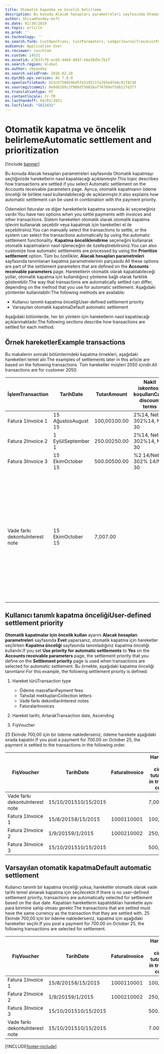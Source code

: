 ```yaml
---
title: Otomatik kapatma ve öncelik belirleme
description: Bu konuda Alacak hesapları parametreleri sayfasında Otomatik kapatmayı seçtiğinizde hareketlerin nasıl kapatılacağı açıklanmıştır. Ayrıca, otomatik kapatmanın ödeme önceliği ile birlikte nasıl kullanılabileceği de açıklanmıştır.
author: ShivamPandey-msft
ms.date: 01/30/2019
ms.topic: article
ms.prod: ''
ms.technology: ''
ms.search.form: CustOpenTrans, CustParameters, LedgerJournalTransCustPaym
audience: Application User
ms.reviewer: roschlom
ms.custom: 14531
ms.assetid: e7837cf6-ec69-44b4-8d47-eba38d5c7b1f
ms.search.region: Global
ms.author: shpandey
ms.search.validFrom: 2016-02-28
ms.dyn365.ops.version: AX 7.0.0
ms.openlocfilehash: b23c6750859bd5fe519511fa765e07e8c91f8236
ms.sourcegitcommit: 0e8db169c3f90bd750826af76709ef5d621fd377
ms.translationtype: HT
ms.contentlocale: tr-TR
ms.lasthandoff: 04/01/2021
ms.locfileid: "5822431"
---
```

# <a name="automatic-settlement-and-prioritization"></a><span data-ttu-id="bec87-104">Otomatik kapatma ve öncelik belirleme</span><span class="sxs-lookup"><span data-stu-id="bec87-104">Automatic settlement and prioritization</span></span>

[!include [banner](../includes/banner.md)]

<span data-ttu-id="bec87-105">Bu konuda Alacak hesapları parametreleri sayfasında Otomatik kapatmayı seçtiğinizde hareketlerin nasıl kapatılacağı açıklanmıştır.</span><span class="sxs-lookup"><span data-stu-id="bec87-105">This topic describes how transactions are settled if you select Automatic settlement on the Accounts receivable parameters page.</span></span> <span data-ttu-id="bec87-106">Ayrıca, otomatik kapatmanın ödeme önceliği ile birlikte nasıl kullanılabileceği de açıklanmıştır.</span><span class="sxs-lookup"><span data-stu-id="bec87-106">It also explains how automatic settlement can be used in combination with the payment priority.</span></span>

<span data-ttu-id="bec87-107">Ödemeleri faturalar ve diğer hareketlerle kapatma sırasında iki seçeneğiniz vardır.</span><span class="sxs-lookup"><span data-stu-id="bec87-107">You have two options when you settle payments with invoices and other transactions.</span></span> <span data-ttu-id="bec87-108">Sistem hareketleri otomatik olarak otomatik kapatma işlevini kullanarak seçebilir veya kapatmak için hareketleri el ile seçebilirsiniz.</span><span class="sxs-lookup"><span data-stu-id="bec87-108">You can manually select the transactions to settle, or the system can select the transactions automatically by using the automatic settlement functionality.</span></span> <span data-ttu-id="bec87-109">**Kapatma önceliklendirme** seçeneğini kullanarak otomatik kapatmaların nasıl işleneceğini de özelleştirebilirsiniz.</span><span class="sxs-lookup"><span data-stu-id="bec87-109">You can also customize how automatic settlements are processed by using the **Prioritize settlement** option.</span></span> <span data-ttu-id="bec87-110">Tüm bu özellikler, **Alacak hesapları parametreleri** sayfasında tanımlanan kapatma parametrelerinin parçasıdır.</span><span class="sxs-lookup"><span data-stu-id="bec87-110">All these options are part of the settlement parameters that are defined on the **Accounts receivable parameters** page.</span></span> <span data-ttu-id="bec87-111">Hareketlerin otomatik olarak kapatılabileceği yollar, otomatik kapatma için kullandığınız yönteme bağlı olarak farklılık gösterebilir.</span><span class="sxs-lookup"><span data-stu-id="bec87-111">The way that transactions are automatically settled can differ, depending on the method that you use for automatic settlement.</span></span> <span data-ttu-id="bec87-112">Aşağıdaki yöntemler kullanılabilir:</span><span class="sxs-lookup"><span data-stu-id="bec87-112">The following methods are available:</span></span>

-   <span data-ttu-id="bec87-113">Kullanıcı tanımlı kapatma önceliği</span><span class="sxs-lookup"><span data-stu-id="bec87-113">User-defined settlement priority</span></span>
-   <span data-ttu-id="bec87-114">Varsayılan otomatik kapatma</span><span class="sxs-lookup"><span data-stu-id="bec87-114">Default automatic settlement</span></span>

<span data-ttu-id="bec87-115">Aşağıdaki bölümlerde, her bir yöntem için hareketlerin nasıl kapatılacağı açıklanmaktadır.</span><span class="sxs-lookup"><span data-stu-id="bec87-115">The following sections describe how transactions are settled for each method.</span></span>

## <a name="example-transactions"></a><span data-ttu-id="bec87-116">Örnek hareketler</span><span class="sxs-lookup"><span data-stu-id="bec87-116">Example transactions</span></span>
<span data-ttu-id="bec87-117">Bu makalenin sonraki bölümlerindeki kapatma örnekleri, aşağıdaki hareketleri temel alır.</span><span class="sxs-lookup"><span data-stu-id="bec87-117">The examples of settlements later in this article are based on the following transactions.</span></span> <span data-ttu-id="bec87-118">Tüm hareketler müşteri 2050 içindir.</span><span class="sxs-lookup"><span data-stu-id="bec87-118">All transactions are for customer 2050.</span></span>

| <span data-ttu-id="bec87-119">İşlem</span><span class="sxs-lookup"><span data-stu-id="bec87-119">Transaction</span></span>   | <span data-ttu-id="bec87-120">Tarih</span><span class="sxs-lookup"><span data-stu-id="bec87-120">Date</span></span>        | <span data-ttu-id="bec87-121">Tutar</span><span class="sxs-lookup"><span data-stu-id="bec87-121">Amount</span></span> | <span data-ttu-id="bec87-122">Nakit iskontosu koşulları</span><span class="sxs-lookup"><span data-stu-id="bec87-122">Cash discount terms</span></span> | <span data-ttu-id="bec87-123">Nakit iskonto tarihi</span><span class="sxs-lookup"><span data-stu-id="bec87-123">Cash discount date</span></span> | <span data-ttu-id="bec87-124">Yorumlar</span><span class="sxs-lookup"><span data-stu-id="bec87-124">Comments</span></span>                                                                                                                                                                                      |
|---------------|-------------|--------|---------------------|--------------------|-----------------------------------------------------------------------------------------------------------------------------------------------------------------------------------------------|
| <span data-ttu-id="bec87-125">Fatura 1</span><span class="sxs-lookup"><span data-stu-id="bec87-125">Invoice 1</span></span>     | <span data-ttu-id="bec87-126">15 Ağustos</span><span class="sxs-lookup"><span data-stu-id="bec87-126">August 15</span></span>   | <span data-ttu-id="bec87-127">100,00</span><span class="sxs-lookup"><span data-stu-id="bec87-127">100.00</span></span> | <span data-ttu-id="bec87-128">2%14, Net 30</span><span class="sxs-lookup"><span data-stu-id="bec87-128">2%14, Net 30</span></span>        | <span data-ttu-id="bec87-129">29 Ağustos</span><span class="sxs-lookup"><span data-stu-id="bec87-129">August 29</span></span>          |                                                                                                                                                                                               |
| <span data-ttu-id="bec87-130">Fatura 2</span><span class="sxs-lookup"><span data-stu-id="bec87-130">Invoice 2</span></span>     | <span data-ttu-id="bec87-131">1 Eylül</span><span class="sxs-lookup"><span data-stu-id="bec87-131">September 1</span></span> | <span data-ttu-id="bec87-132">250.00</span><span class="sxs-lookup"><span data-stu-id="bec87-132">250.00</span></span> | <span data-ttu-id="bec87-133">2%14, Net 30</span><span class="sxs-lookup"><span data-stu-id="bec87-133">2%14, Net 30</span></span>        | <span data-ttu-id="bec87-134">15 Eylül</span><span class="sxs-lookup"><span data-stu-id="bec87-134">September 15</span></span>       |                                                                                                                                                                                               |
| <span data-ttu-id="bec87-135">Fatura 3</span><span class="sxs-lookup"><span data-stu-id="bec87-135">Invoice 3</span></span>     | <span data-ttu-id="bec87-136">15 Ekim</span><span class="sxs-lookup"><span data-stu-id="bec87-136">October 15</span></span>  | <span data-ttu-id="bec87-137">500.00</span><span class="sxs-lookup"><span data-stu-id="bec87-137">500.00</span></span> | <span data-ttu-id="bec87-138">%2 14/Net 30</span><span class="sxs-lookup"><span data-stu-id="bec87-138">2% 14/Net 30</span></span>        | <span data-ttu-id="bec87-139">29 Ekim</span><span class="sxs-lookup"><span data-stu-id="bec87-139">October 29</span></span>         |                                                                                                                                                                                               |
| <span data-ttu-id="bec87-140">Vade farkı dekontu</span><span class="sxs-lookup"><span data-stu-id="bec87-140">Interest note</span></span> | <span data-ttu-id="bec87-141">15 Ekim</span><span class="sxs-lookup"><span data-stu-id="bec87-141">October 15</span></span>  | <span data-ttu-id="bec87-142">7,00</span><span class="sxs-lookup"><span data-stu-id="bec87-142">7.00</span></span>   |                     |                    | <span data-ttu-id="bec87-143">Bu vade farkı dekontu fatura 1 ve fatura 2 içindir.</span><span class="sxs-lookup"><span data-stu-id="bec87-143">This interest note is for invoice 1 and invoice 2.</span></span> <span data-ttu-id="bec87-144">Tutar, süresi 30 gün veya daha fazla geçen tutarlar üzerinde yüzde 2 faiz olarak hesaplanır.</span><span class="sxs-lookup"><span data-stu-id="bec87-144">The amount is calculated as 2-percent interest on amounts that are 30 or more days past due.</span></span> <span data-ttu-id="bec87-145">Örneğin, 0,02 × (100,00 + 250,00) = 7,00.</span><span class="sxs-lookup"><span data-stu-id="bec87-145">For example, 0.02 × (100.00 + 250.00) = 7.00.</span></span> |

## <a name="user-defined-settlement-priority"></a><span data-ttu-id="bec87-146">Kullanıcı tanımlı kapatma önceliği</span><span class="sxs-lookup"><span data-stu-id="bec87-146">User-defined settlement priority</span></span>
<span data-ttu-id="bec87-147">**Otomatik kapatmalar için öncelik kullan** ayarını **Alacak hesapları parametreleri** sayfasında **Evet** yaparsanız, otomatik kapatma için hareketler seçilirken **Kapatma önceliği** sayfasında tanımladığınız kapatma önceliği kullanılır.</span><span class="sxs-lookup"><span data-stu-id="bec87-147">If you set **Use priority for automatic settlements** to **Yes** on the **Accounts receivable parameters** page, the settlement priority that you define on the **Settlement priority** page is used when transactions are selected for automatic settlement.</span></span> <span data-ttu-id="bec87-148">Bu örnekte, aşağıdaki kapatma önceliği tanımlanır:</span><span class="sxs-lookup"><span data-stu-id="bec87-148">For this example, the following settlement priority is defined:</span></span>

1.  <span data-ttu-id="bec87-149">Hareket türü</span><span class="sxs-lookup"><span data-stu-id="bec87-149">Transaction type</span></span>
    -   <span data-ttu-id="bec87-150">Ödeme masrafları</span><span class="sxs-lookup"><span data-stu-id="bec87-150">Payment fees</span></span>
    -   <span data-ttu-id="bec87-151">Tahsilat mektupları</span><span class="sxs-lookup"><span data-stu-id="bec87-151">Collection letters</span></span>
    -   <span data-ttu-id="bec87-152">Vade farkı dekontları</span><span class="sxs-lookup"><span data-stu-id="bec87-152">Interest notes</span></span>
    -   <span data-ttu-id="bec87-153">Faturalar</span><span class="sxs-lookup"><span data-stu-id="bec87-153">Invoices</span></span>

2.  <span data-ttu-id="bec87-154">Hareket tarihi, Artarak</span><span class="sxs-lookup"><span data-stu-id="bec87-154">Transaction date, Ascending</span></span>
3.  <span data-ttu-id="bec87-155">Fiş</span><span class="sxs-lookup"><span data-stu-id="bec87-155">Voucher</span></span>

<span data-ttu-id="bec87-156">25 Ekimde 700,00 için bir ödeme naklederseniz, ödeme harekete aşağıdaki sırada kapatılır.</span><span class="sxs-lookup"><span data-stu-id="bec87-156">If you post a payment for 700.00 on October 25, the payment is settled to the transactions in the following order.</span></span>

| <span data-ttu-id="bec87-157">Fiş</span><span class="sxs-lookup"><span data-stu-id="bec87-157">Voucher</span></span>       | <span data-ttu-id="bec87-158">Tarih</span><span class="sxs-lookup"><span data-stu-id="bec87-158">Date</span></span>       | <span data-ttu-id="bec87-159">Fatura</span><span class="sxs-lookup"><span data-stu-id="bec87-159">Invoice</span></span> | <span data-ttu-id="bec87-160">Hareket para birimi cinsinden tutar</span><span class="sxs-lookup"><span data-stu-id="bec87-160">Amount in transaction currency</span></span> | <span data-ttu-id="bec87-161">Kapatılacak tutar</span><span class="sxs-lookup"><span data-stu-id="bec87-161">Amount to settle</span></span> | <span data-ttu-id="bec87-162">Kalan</span><span class="sxs-lookup"><span data-stu-id="bec87-162">Balance</span></span> | <span data-ttu-id="bec87-163">Para Birimi</span><span class="sxs-lookup"><span data-stu-id="bec87-163">Currency</span></span> |
|---------------|------------|---------|--------------------------------|------------------|---------|----------|
| <span data-ttu-id="bec87-164">Vade farkı dekontu</span><span class="sxs-lookup"><span data-stu-id="bec87-164">Interest note</span></span> | <span data-ttu-id="bec87-165">15/10/2015</span><span class="sxs-lookup"><span data-stu-id="bec87-165">10/15/2015</span></span> |         | <span data-ttu-id="bec87-166">7,00</span><span class="sxs-lookup"><span data-stu-id="bec87-166">7.00</span></span>                           | <span data-ttu-id="bec87-167">7,00</span><span class="sxs-lookup"><span data-stu-id="bec87-167">7.00</span></span>             | <span data-ttu-id="bec87-168">0,00</span><span class="sxs-lookup"><span data-stu-id="bec87-168">0.00</span></span>    | <span data-ttu-id="bec87-169">ABD Doları</span><span class="sxs-lookup"><span data-stu-id="bec87-169">USD</span></span>      |
| <span data-ttu-id="bec87-170">Fatura 1</span><span class="sxs-lookup"><span data-stu-id="bec87-170">Invoice 1</span></span>     | <span data-ttu-id="bec87-171">15/8/2015</span><span class="sxs-lookup"><span data-stu-id="bec87-171">8/15/2015</span></span>  | <span data-ttu-id="bec87-172">10001</span><span class="sxs-lookup"><span data-stu-id="bec87-172">10001</span></span>   | <span data-ttu-id="bec87-173">100,00</span><span class="sxs-lookup"><span data-stu-id="bec87-173">100.00</span></span>                         | <span data-ttu-id="bec87-174">100,00</span><span class="sxs-lookup"><span data-stu-id="bec87-174">100.00</span></span>           | <span data-ttu-id="bec87-175">0,00</span><span class="sxs-lookup"><span data-stu-id="bec87-175">0.00</span></span>    | <span data-ttu-id="bec87-176">ABD Doları</span><span class="sxs-lookup"><span data-stu-id="bec87-176">USD</span></span>      |
| <span data-ttu-id="bec87-177">Fatura 2</span><span class="sxs-lookup"><span data-stu-id="bec87-177">Invoice 2</span></span>     | <span data-ttu-id="bec87-178">1/9/2015</span><span class="sxs-lookup"><span data-stu-id="bec87-178">9/1/2015</span></span>   | <span data-ttu-id="bec87-179">10002</span><span class="sxs-lookup"><span data-stu-id="bec87-179">10002</span></span>   | <span data-ttu-id="bec87-180">250,00</span><span class="sxs-lookup"><span data-stu-id="bec87-180">250.00</span></span>                         | <span data-ttu-id="bec87-181">250,00</span><span class="sxs-lookup"><span data-stu-id="bec87-181">250.00</span></span>           | <span data-ttu-id="bec87-182">0,00</span><span class="sxs-lookup"><span data-stu-id="bec87-182">0.00</span></span>    | <span data-ttu-id="bec87-183">ABD Doları</span><span class="sxs-lookup"><span data-stu-id="bec87-183">USD</span></span>      |
| <span data-ttu-id="bec87-184">Fatura 3</span><span class="sxs-lookup"><span data-stu-id="bec87-184">Invoice 3</span></span>     | <span data-ttu-id="bec87-185">15/10/2015</span><span class="sxs-lookup"><span data-stu-id="bec87-185">10/15/2015</span></span> |         | <span data-ttu-id="bec87-186">500,00</span><span class="sxs-lookup"><span data-stu-id="bec87-186">500.00</span></span>                         | <span data-ttu-id="bec87-187">343,00</span><span class="sxs-lookup"><span data-stu-id="bec87-187">343.00</span></span>           | <span data-ttu-id="bec87-188">157,00</span><span class="sxs-lookup"><span data-stu-id="bec87-188">157.00</span></span>  | <span data-ttu-id="bec87-189">ABD Doları</span><span class="sxs-lookup"><span data-stu-id="bec87-189">USD</span></span>      |

## <a name="default-automatic-settlement"></a><span data-ttu-id="bec87-190">Varsayılan otomatik kapatma</span><span class="sxs-lookup"><span data-stu-id="bec87-190">Default automatic settlement</span></span>
<span data-ttu-id="bec87-191">Kullanıcı tanımlı bir kapatma önceliği yoksa, hareketler otomatik olarak vade tarihi temel alınarak kapatma için seçilecektir.</span><span class="sxs-lookup"><span data-stu-id="bec87-191">If there is no user-defined settlement priority, transactions are automatically selected for settlement based on the due date.</span></span> <span data-ttu-id="bec87-192">Kapatılan hareketlerin kapatıldıkları hareketle aynı para birimine sahip olması gerekir.</span><span class="sxs-lookup"><span data-stu-id="bec87-192">The transactions that are settled must have the same currency as the transaction that they are settled with.</span></span> <span data-ttu-id="bec87-193">25 Ekimde 700,00 için bir ödeme naklederseniz, kapatma için aşağıdaki hareketler seçilir.</span><span class="sxs-lookup"><span data-stu-id="bec87-193">If you post a payment for 700.00 on October 25, the following transactions are selected for settlement.</span></span>

| <span data-ttu-id="bec87-194">Fiş</span><span class="sxs-lookup"><span data-stu-id="bec87-194">Voucher</span></span>       | <span data-ttu-id="bec87-195">Tarih</span><span class="sxs-lookup"><span data-stu-id="bec87-195">Date</span></span>       | <span data-ttu-id="bec87-196">Fatura</span><span class="sxs-lookup"><span data-stu-id="bec87-196">Invoice</span></span> | <span data-ttu-id="bec87-197">Hareket para birimi cinsinden tutar</span><span class="sxs-lookup"><span data-stu-id="bec87-197">Amount in transaction currency</span></span> | <span data-ttu-id="bec87-198">Kapatılacak tutar</span><span class="sxs-lookup"><span data-stu-id="bec87-198">Amount to settle</span></span> | <span data-ttu-id="bec87-199">Kalan</span><span class="sxs-lookup"><span data-stu-id="bec87-199">Balance</span></span> | <span data-ttu-id="bec87-200">Para Birimi</span><span class="sxs-lookup"><span data-stu-id="bec87-200">Currency</span></span> |
|---------------|------------|---------|--------------------------------|------------------|---------|----------|
| <span data-ttu-id="bec87-201">Fatura 1</span><span class="sxs-lookup"><span data-stu-id="bec87-201">Invoice 1</span></span>     | <span data-ttu-id="bec87-202">15/8/2015</span><span class="sxs-lookup"><span data-stu-id="bec87-202">8/15/2015</span></span>  | <span data-ttu-id="bec87-203">10001</span><span class="sxs-lookup"><span data-stu-id="bec87-203">10001</span></span>   | <span data-ttu-id="bec87-204">100,00</span><span class="sxs-lookup"><span data-stu-id="bec87-204">100.00</span></span>                         | <span data-ttu-id="bec87-205">100,00</span><span class="sxs-lookup"><span data-stu-id="bec87-205">100.00</span></span>           | <span data-ttu-id="bec87-206">0,00</span><span class="sxs-lookup"><span data-stu-id="bec87-206">0.00</span></span>    | <span data-ttu-id="bec87-207">ABD Doları</span><span class="sxs-lookup"><span data-stu-id="bec87-207">USD</span></span>      |
| <span data-ttu-id="bec87-208">Fatura 2</span><span class="sxs-lookup"><span data-stu-id="bec87-208">Invoice 2</span></span>     | <span data-ttu-id="bec87-209">1/9/2015</span><span class="sxs-lookup"><span data-stu-id="bec87-209">9/1/2015</span></span>   | <span data-ttu-id="bec87-210">10002</span><span class="sxs-lookup"><span data-stu-id="bec87-210">10002</span></span>   | <span data-ttu-id="bec87-211">250,00</span><span class="sxs-lookup"><span data-stu-id="bec87-211">250.00</span></span>                         | <span data-ttu-id="bec87-212">250,00</span><span class="sxs-lookup"><span data-stu-id="bec87-212">250.00</span></span>           | <span data-ttu-id="bec87-213">0,00</span><span class="sxs-lookup"><span data-stu-id="bec87-213">0.00</span></span>    | <span data-ttu-id="bec87-214">ABD Doları</span><span class="sxs-lookup"><span data-stu-id="bec87-214">USD</span></span>      |
| <span data-ttu-id="bec87-215">Fatura 3</span><span class="sxs-lookup"><span data-stu-id="bec87-215">Invoice 3</span></span>     | <span data-ttu-id="bec87-216">15/10/2015</span><span class="sxs-lookup"><span data-stu-id="bec87-216">10/15/2015</span></span> |         | <span data-ttu-id="bec87-217">500.00</span><span class="sxs-lookup"><span data-stu-id="bec87-217">500.00</span></span>                         | <span data-ttu-id="bec87-218">350.00</span><span class="sxs-lookup"><span data-stu-id="bec87-218">350.00</span></span>           | <span data-ttu-id="bec87-219">150.00</span><span class="sxs-lookup"><span data-stu-id="bec87-219">150.00</span></span>  | <span data-ttu-id="bec87-220">ABD Doları</span><span class="sxs-lookup"><span data-stu-id="bec87-220">USD</span></span>      |
| <span data-ttu-id="bec87-221">Vade farkı dekontu</span><span class="sxs-lookup"><span data-stu-id="bec87-221">Interest note</span></span> | <span data-ttu-id="bec87-222">15/10/2015</span><span class="sxs-lookup"><span data-stu-id="bec87-222">10/15/2015</span></span> |         | <span data-ttu-id="bec87-223">7.00</span><span class="sxs-lookup"><span data-stu-id="bec87-223">7.00</span></span>                           | <span data-ttu-id="bec87-224">0,00</span><span class="sxs-lookup"><span data-stu-id="bec87-224">0.00</span></span>             | <span data-ttu-id="bec87-225">7.00</span><span class="sxs-lookup"><span data-stu-id="bec87-225">7.00</span></span>    | <span data-ttu-id="bec87-226">ABD Doları</span><span class="sxs-lookup"><span data-stu-id="bec87-226">USD</span></span>      |







[!INCLUDE[footer-include](../../includes/footer-banner.md)]